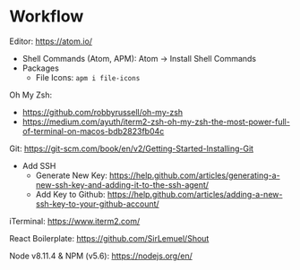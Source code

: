# Workflow

Editor: https://atom.io/
* Shell Commands (Atom, APM): Atom -> Install Shell Commands
* Packages
  * File Icons: ```apm i file-icons```

Oh My Zsh:
* https://github.com/robbyrussell/oh-my-zsh
* https://medium.com/ayuth/iterm2-zsh-oh-my-zsh-the-most-power-full-of-terminal-on-macos-bdb2823fb04c

Git: https://git-scm.com/book/en/v2/Getting-Started-Installing-Git
* Add SSH
  * Generate New Key: https://help.github.com/articles/generating-a-new-ssh-key-and-adding-it-to-the-ssh-agent/
  * Add Key to Github: https://help.github.com/articles/adding-a-new-ssh-key-to-your-github-account/

iTerminal: https://www.iterm2.com/

React Boilerplate: https://github.com/SirLemuel/Shout

Node v8.11.4 & NPM (v5.6): https://nodejs.org/en/
